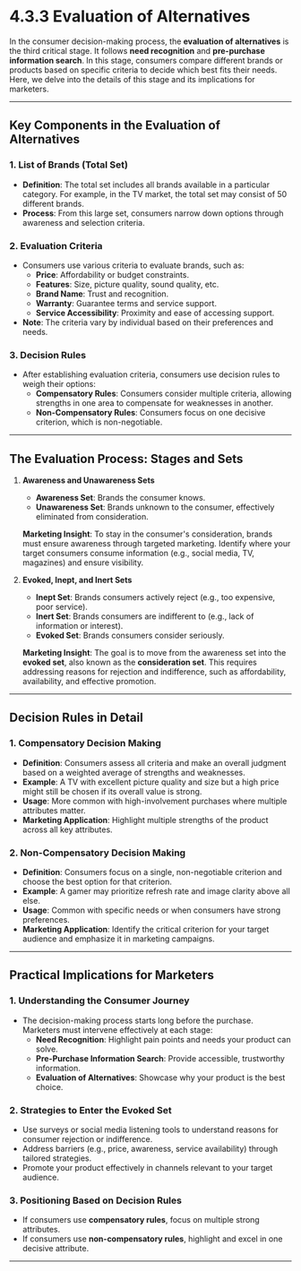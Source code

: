# 4.3.3 Evaluation of Alternatives

In the consumer decision-making process, the **evaluation of alternatives** is the third critical stage. It follows **need recognition** and **pre-purchase information search**. In this stage, consumers compare different brands or products based on specific criteria to decide which best fits their needs. Here, we delve into the details of this stage and its implications for marketers.

---

## Key Components in the Evaluation of Alternatives

### 1. **List of Brands (Total Set)**
   - **Definition**: The total set includes all brands available in a particular category. For example, in the TV market, the total set may consist of 50 different brands.
   - **Process**: From this large set, consumers narrow down options through awareness and selection criteria.

### 2. **Evaluation Criteria**
   - Consumers use various criteria to evaluate brands, such as:
     - **Price**: Affordability or budget constraints.
     - **Features**: Size, picture quality, sound quality, etc.
     - **Brand Name**: Trust and recognition.
     - **Warranty**: Guarantee terms and service support.
     - **Service Accessibility**: Proximity and ease of accessing support.
   - **Note**: The criteria vary by individual based on their preferences and needs.

### 3. **Decision Rules**
   - After establishing evaluation criteria, consumers use decision rules to weigh their options:
     - **Compensatory Rules**: Consumers consider multiple criteria, allowing strengths in one area to compensate for weaknesses in another.
     - **Non-Compensatory Rules**: Consumers focus on one decisive criterion, which is non-negotiable.

---

## The Evaluation Process: Stages and Sets

1. **Awareness and Unawareness Sets**
   - **Awareness Set**: Brands the consumer knows.
   - **Unawareness Set**: Brands unknown to the consumer, effectively eliminated from consideration.

   **Marketing Insight**: To stay in the consumer's consideration, brands must ensure awareness through targeted marketing. Identify where your target consumers consume information (e.g., social media, TV, magazines) and ensure visibility.

2. **Evoked, Inept, and Inert Sets**
   - **Inept Set**: Brands consumers actively reject (e.g., too expensive, poor service).
   - **Inert Set**: Brands consumers are indifferent to (e.g., lack of information or interest).
   - **Evoked Set**: Brands consumers consider seriously.

   **Marketing Insight**: The goal is to move from the awareness set into the **evoked set**, also known as the **consideration set**. This requires addressing reasons for rejection and indifference, such as affordability, availability, and effective promotion.

---

## Decision Rules in Detail

### 1. **Compensatory Decision Making**
   - **Definition**: Consumers assess all criteria and make an overall judgment based on a weighted average of strengths and weaknesses.
   - **Example**: A TV with excellent picture quality and size but a high price might still be chosen if its overall value is strong.
   - **Usage**: More common with high-involvement purchases where multiple attributes matter.
   - **Marketing Application**: Highlight multiple strengths of the product across all key attributes.

### 2. **Non-Compensatory Decision Making**
   - **Definition**: Consumers focus on a single, non-negotiable criterion and choose the best option for that criterion.
   - **Example**: A gamer may prioritize refresh rate and image clarity above all else.
   - **Usage**: Common with specific needs or when consumers have strong preferences.
   - **Marketing Application**: Identify the critical criterion for your target audience and emphasize it in marketing campaigns.

---

## Practical Implications for Marketers

### 1. **Understanding the Consumer Journey**
   - The decision-making process starts long before the purchase. Marketers must intervene effectively at each stage:
     - **Need Recognition**: Highlight pain points and needs your product can solve.
     - **Pre-Purchase Information Search**: Provide accessible, trustworthy information.
     - **Evaluation of Alternatives**: Showcase why your product is the best choice.

### 2. **Strategies to Enter the Evoked Set**
   - Use surveys or social media listening tools to understand reasons for consumer rejection or indifference.
   - Address barriers (e.g., price, awareness, service availability) through tailored strategies.
   - Promote your product effectively in channels relevant to your target audience.

### 3. **Positioning Based on Decision Rules**
   - If consumers use **compensatory rules**, focus on multiple strong attributes.
   - If consumers use **non-compensatory rules**, highlight and excel in one decisive attribute.

---

